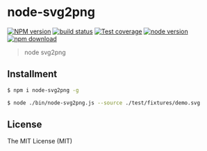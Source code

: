 # node-svg2png

[![NPM version][npm-image]][npm-url]
[![build status][travis-image]][travis-url]
[![Test coverage][coveralls-image]][coveralls-url]
[![node version][node-image]][node-url]
[![npm download][download-image]][download-url]

[npm-image]: https://img.shields.io/npm/v/node-svg2png.svg
[npm-url]: https://npmjs.org/package/node-svg2png
[travis-image]: https://img.shields.io/travis/xudafeng/node-svg2png.svg
[travis-url]: https://travis-ci.org/xudafeng/node-svg2png
[coveralls-image]: https://img.shields.io/coveralls/xudafeng/node-svg2png.svg
[coveralls-url]: https://coveralls.io/r/xudafeng/node-svg2png?branch=master
[node-image]: https://img.shields.io/badge/node.js-%3E=_8-green.svg
[node-url]: http://nodejs.org/download/
[download-image]: https://img.shields.io/npm/dm/node-svg2png.svg
[download-url]: https://npmjs.org/package/node-svg2png

> node svg2png

## Installment

```bash
$ npm i node-svg2png -g
```

```bash
$ node ./bin/node-svg2png.js --source ./test/fixtures/demo.svg 
```

## License

The MIT License (MIT)
